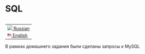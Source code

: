 # SQL

<table align="right">
 <tr><td><a href="README.md"><img src="../images/rus-flag.png" height="13"> Russian</a></td></tr>
 <tr><td><a href="README_eng.md"><img src="images/us-flag.png" height="13"> English</a></td></tr>
</table>

В рамках домашнего задания были сделаны запросы к MySQL

